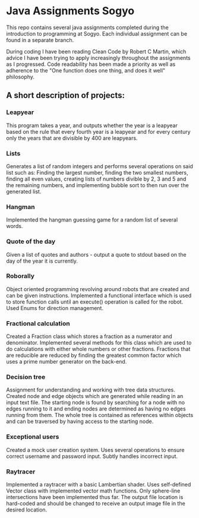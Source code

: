 # Java Assignments Sogyo

This repo contains several java assignments completed during the introduction to programming at Sogyo. Each individual assignment can be found in a separate branch. 

During coding I have been reading Clean Code by Robert C Martin, which advice I have been trying to apply increasingly throughout the assignments as I progressed. Code readability has been made a priority as well as adherence to the "One function does one thing, and does it well" philosophy.

## A short description of projects:

### Leapyear
This program takes a year, and outputs whether the year is a leapyear based on the rule that every fourth year is a leapyear and for every century only the years that are divisible by 400 are leapyears.

### Lists
Generates a list of random integers and performs several operations on said list such as: Finding the largest number, finding the two smallest numbers, finding all even values, creating lists of numbers divible by 2, 3 and 5 and the remaining numbers, and implementing bubble sort to then run over the generated list.

### Hangman
Implemented the hangman guessing game for a random list of several words. 

### Quote of the day
Given a list of quotes and authors - output a quote to stdout based on the day of the year it is currently.

### Roborally
Object oriented programming revolving around robots that are created and can be given instructions. Implemented a functional interface which is used to store function calls until an execute() operation is called for the robot. Used Enums for direction management.

### Fractional calculation
Created a Fraction class which stores a fraction as a numerator and denominator. Implemented several methods for this class which are used to do calculations with either whole numbers or other fractions. Fractions that are reducible are reduced by finding the greatest common factor which uses a prime number generator on the back-end.

### Decision tree
Assignment for understanding and working with tree data structures. Created node and edge objects which are generated while reading in an input text file. The starting node is found by searching for a node with no edges running to it and ending nodes are determined as having no edges running from them. The whole tree is contained as references within objects and can be traversed by having access to the starting node.

### Exceptional users
Created a mock user creation system. Uses several operations to ensure correct username and password input. Subtly handles incorrect input.

### Raytracer
Implemented a raytracer with a basic Lambertian shader. Uses self-defined Vector class with implemented vector math functions. Only sphere-line intersections have been implemented thus far. The output file location is hard-coded and should be changed to receive an output image file in the desired location.

